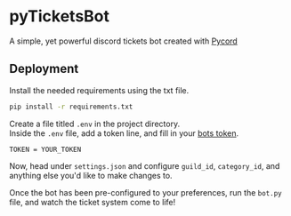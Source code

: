 
# pyTicketsBot

A simple, yet powerful discord tickets bot created with [Pycord](https://pycord.dev")  


## Deployment

Install the needed requirements using the txt file.

```bash
pip install -r requirements.txt
```

Create a file titled ``.env`` in the project directory.  
Inside the ``.env`` file, add a token line, and fill in your [bots token](https://www.writebots.com/discord-bot-token/).
```
TOKEN = YOUR_TOKEN
```
Now, head under ``settings.json`` and configure ``guild_id``, ``category_id``, and anything else you'd like to make changes to.

Once the bot has been pre-configured to your preferences, run the ``bot.py`` file, and watch the ticket system come to life!

